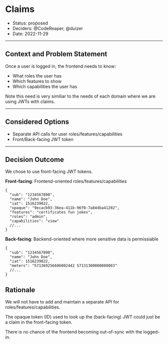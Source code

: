 # Claims

* Status: proposed
* Deciders: @CodeReaper, @duizer
* Date: 2022-11-29

---

## Context and Problem Statement

Once a user is logged in, the frontend needs to know:
- What roles the user has
- Which features to show
- Which capabilities the user has

Note this need is very similiar to the needs of each domain where we are using JWTs with claims.

---

## Considered Options

* Separate API calls for user roles/features/capabilities
* Front/Back-facing JWT token

---

## Decision Outcome

We chose to use front-facing JWT tokens.

**Front-facing**: Frontend-oriented roles/features/capabilities
```jsonc
{
  "sub": "1234567890",
  "name": "John Doe",
  "iat": 1516239022,
  "opaque": "9ecacb93-36ea-411b-96f0-7a84dba41202",
  "features": "certificates fun jokes",
  "roles": "admin",
  "capabilities": "view"
  //...
}
```

**Back-facing**: Backend-oriented where more sensitive data is permissiable
```jsonc
{
  "sub": "1234567890",
  "name": "John Doe",
  "iat": 1516239022,
  "meters": "571369256606002442 57131300000000003"
  //...
}
```

## Rationale

We will not have to add and maintain a separate API for roles/features/capabilities.

The opaque token (ID) used to look up the (back-facing) JWT could just be a claim in the front-facing token.

There is no chance of the frontend becoming out-of-sync with the logged-in.
